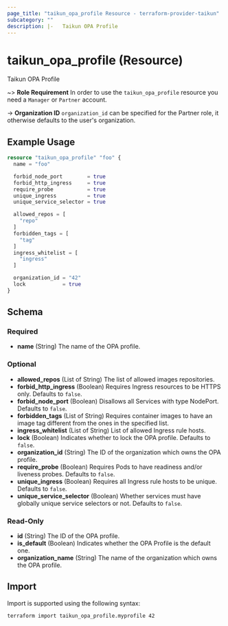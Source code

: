 ```yaml
---
page_title: "taikun_opa_profile Resource - terraform-provider-taikun"
subcategory: ""
description: |-   Taikun OPA Profile
---
```


# taikun_opa_profile (Resource)

Taikun OPA Profile

~> **Role Requirement** In order to use the `taikun_opa_profile` resource you need a `Manager` or `Partner` account.

-> **Organization ID** `organization_id` can be specified for the Partner role, it otherwise defaults to the user's organization.

## Example Usage

```terraform
resource "taikun_opa_profile" "foo" {
  name = "foo"

  forbid_node_port        = true
  forbid_http_ingress     = true
  require_probe           = true
  unique_ingress          = true
  unique_service_selector = true

  allowed_repos = [
    "repo"
  ]
  forbidden_tags = [
    "tag"
  ]
  ingress_whitelist = [
    "ingress"
  ]

  organization_id = "42"
  lock            = true
}
```

<!-- schema generated by tfplugindocs -->
## Schema

### Required

- **name** (String) The name of the OPA profile.

### Optional

- **allowed_repos** (List of String) The list of allowed images repositories.
- **forbid_http_ingress** (Boolean) Requires Ingress resources to be HTTPS only. Defaults to `false`.
- **forbid_node_port** (Boolean) Disallows all Services with type NodePort. Defaults to `false`.
- **forbidden_tags** (List of String) Requires container images to have an image tag different from the ones in the specified list.
- **ingress_whitelist** (List of String) List of allowed Ingress rule hosts.
- **lock** (Boolean) Indicates whether to lock the OPA profile. Defaults to `false`.
- **organization_id** (String) The ID of the organization which owns the OPA profile.
- **require_probe** (Boolean) Requires Pods to have readiness and/or liveness probes. Defaults to `false`.
- **unique_ingress** (Boolean) Requires all Ingress rule hosts to be unique. Defaults to `false`.
- **unique_service_selector** (Boolean) Whether services must have globally unique service selectors or not. Defaults to `false`.

### Read-Only

- **id** (String) The ID of the OPA profile.
- **is_default** (Boolean) Indicates whether the OPA Profile is the default one.
- **organization_name** (String) The name of the organization which owns the OPA profile.

## Import

Import is supported using the following syntax:

```shell
terraform import taikun_opa_profile.myprofile 42
```
